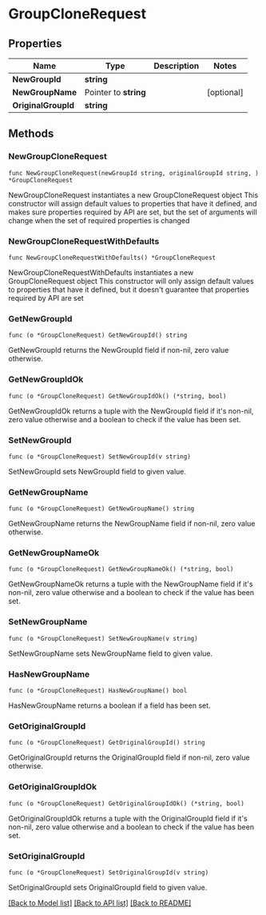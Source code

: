 # GroupCloneRequest

## Properties

Name | Type | Description | Notes
------------ | ------------- | ------------- | -------------
**NewGroupId** | **string** |  | 
**NewGroupName** | Pointer to **string** |  | [optional] 
**OriginalGroupId** | **string** |  | 

## Methods

### NewGroupCloneRequest

`func NewGroupCloneRequest(newGroupId string, originalGroupId string, ) *GroupCloneRequest`

NewGroupCloneRequest instantiates a new GroupCloneRequest object
This constructor will assign default values to properties that have it defined,
and makes sure properties required by API are set, but the set of arguments
will change when the set of required properties is changed

### NewGroupCloneRequestWithDefaults

`func NewGroupCloneRequestWithDefaults() *GroupCloneRequest`

NewGroupCloneRequestWithDefaults instantiates a new GroupCloneRequest object
This constructor will only assign default values to properties that have it defined,
but it doesn't guarantee that properties required by API are set

### GetNewGroupId

`func (o *GroupCloneRequest) GetNewGroupId() string`

GetNewGroupId returns the NewGroupId field if non-nil, zero value otherwise.

### GetNewGroupIdOk

`func (o *GroupCloneRequest) GetNewGroupIdOk() (*string, bool)`

GetNewGroupIdOk returns a tuple with the NewGroupId field if it's non-nil, zero value otherwise
and a boolean to check if the value has been set.

### SetNewGroupId

`func (o *GroupCloneRequest) SetNewGroupId(v string)`

SetNewGroupId sets NewGroupId field to given value.


### GetNewGroupName

`func (o *GroupCloneRequest) GetNewGroupName() string`

GetNewGroupName returns the NewGroupName field if non-nil, zero value otherwise.

### GetNewGroupNameOk

`func (o *GroupCloneRequest) GetNewGroupNameOk() (*string, bool)`

GetNewGroupNameOk returns a tuple with the NewGroupName field if it's non-nil, zero value otherwise
and a boolean to check if the value has been set.

### SetNewGroupName

`func (o *GroupCloneRequest) SetNewGroupName(v string)`

SetNewGroupName sets NewGroupName field to given value.

### HasNewGroupName

`func (o *GroupCloneRequest) HasNewGroupName() bool`

HasNewGroupName returns a boolean if a field has been set.

### GetOriginalGroupId

`func (o *GroupCloneRequest) GetOriginalGroupId() string`

GetOriginalGroupId returns the OriginalGroupId field if non-nil, zero value otherwise.

### GetOriginalGroupIdOk

`func (o *GroupCloneRequest) GetOriginalGroupIdOk() (*string, bool)`

GetOriginalGroupIdOk returns a tuple with the OriginalGroupId field if it's non-nil, zero value otherwise
and a boolean to check if the value has been set.

### SetOriginalGroupId

`func (o *GroupCloneRequest) SetOriginalGroupId(v string)`

SetOriginalGroupId sets OriginalGroupId field to given value.



[[Back to Model list]](../README.md#documentation-for-models) [[Back to API list]](../README.md#documentation-for-api-endpoints) [[Back to README]](../README.md)


